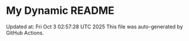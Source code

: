 # My Dynamic README
Updated at: Fri Oct  3 02:57:28 UTC 2025
This file was auto-generated by GitHub Actions.
